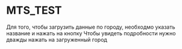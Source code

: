 # MTS_TEST
Для того, чтобы загрузить данные по городу, необходмо указать название и нажать на кнопку
Чтобы увидеть подробности нужно дважды нажать на загруженный город
